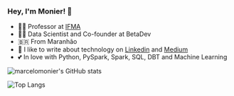 ### Hey, I'm Monier! 👋


- :technologist: Professor at [IFMA](https://portal.ifma.edu.br)
- :technologist: Data Scientist and Co-founder at BetaDev
- :brazil: From Maranhão
- :notebook: I like to write about technology on [Linkedin](https://www.linkedin.com/in/marcelo-monier-jr-ba422944/) and [Medium](https://medium.com/@marcelomonierdeveloper)
- :two_hearts: In love with Python, PySpark, Spark, SQL, DBT and Machine Learning


![marcelomonier's GitHub stats](https://github-readme-stats.vercel.app/api?username=marcelomonier&show_icons=true)

![Top Langs](https://github-readme-stats.vercel.app/api/top-langs/?username=marcelomonier&layout=compact&langs_count=8)


